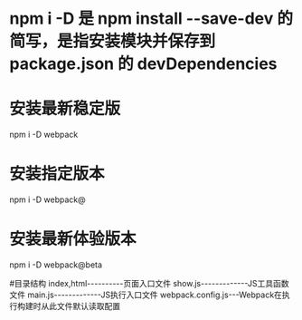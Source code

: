 
# npm i -D 是 npm install --save-dev 的简写，是指安装模块并保存到 package.json 的 devDependencies
# 安装最新稳定版
npm i -D webpack

# 安装指定版本
npm i -D webpack@<version>

# 安装最新体验版本
npm i -D webpack@beta




#目录结构
index,html----------页面入口文件
show.js-------------JS工具函数文件
main.js-------------JS执行入口文件
webpack.config.js---Webpack在执行构建时从此文件默认读取配置